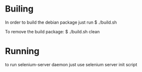 # Builing

In order to build the debian package just run
  $ ./build.sh
  
To remove the build package:
  $ ./build.sh clean
  
# Running

to run selenium-server daemon just use selenium server init script
